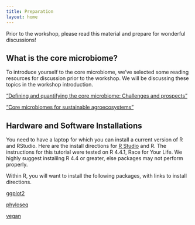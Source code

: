 ```yaml
---
title: Preparation
layout: home
---
```


Prior to the workshop, please read this material and prepare for wonderful discussions!

## What is the core microbiome?

To introduce yourself to the core microbiome, we’ve selected some reading resources for discussion prior to the workshop. We will be discussing these topics in the workshop introduction.

[“Defining and quantifying the core microbiome: Challenges and prospects”](https://www.pnas.org/doi/full/10.1073/pnas.2104429118)

[“Core microbiomes for sustainable agroecosystems”](https://www.nature.com/articles/s41477-018-0139-4)

## Hardware and Software Installations

You need to have a laptop for which you can install a current version of R and RStudio.  Here are the install directions for [R Studio](https://posit.co/download/rstudio-desktop/) and R.  The instructions for this tutorial were tested on R 4.4.1, Race for Your Life.  We highly suggest instalilng R 4.4 or greater, else packages may not perform properly.

Within R, you will want to install the following packages, with links to install directions.

[ggplot2](https://ggplot2.tidyverse.org/)

[phyloseq](https://bioconductor.org/packages/release/bioc/html/phyloseq.html)

[vegan](https://vegandevs.github.io/vegan/)




